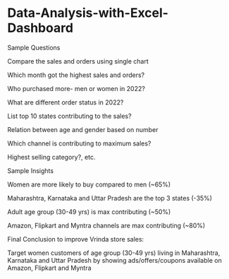# Data-Analysis-with-Excel-Dashboard


Sample Questions

Compare the sales and orders using single chart

Which month got the highest sales and orders?

Who purchased more- men or women in 2022?

What are different order status in 2022?

List top 10 states contributing to the sales?

Relation between age and gender based on number

Which channel is contributing to maximum sales?

Highest selling category?, etc.


Sample Insights

Women are more likely to buy compared to men (~65%)

Maharashtra, Karnataka and Uttar Pradesh are the top 3 states (-35%)

Adult age group (30-49 yrs) is max contributing (~50%)

Amazon, Flipkart and Myntra channels are max contributing (~80%)

Final Conclusion to improve Vrinda store sales:

Target women customers of age group (30-49 yrs) living in Maharashtra, Karnataka and Uttar Pradesh by showing ads/offers/coupons available on Amazon, Flipkart and Myntra
